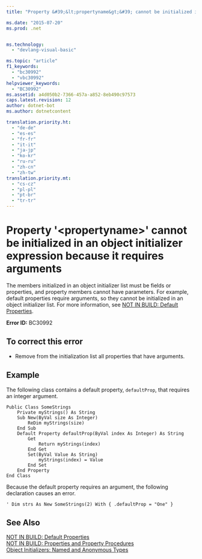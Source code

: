 ```yaml
---
title: "Property &#39;&lt;propertyname&gt;&#39; cannot be initialized in an object initializer expression because it requires arguments"

ms.date: "2015-07-20"
ms.prod: .net


ms.technology: 
  - "devlang-visual-basic"

ms.topic: "article"
f1_keywords: 
  - "bc30992"
  - "vbc30992"
helpviewer_keywords: 
  - "BC30992"
ms.assetid: a4d050b2-7366-457a-a852-8eb490c97573
caps.latest.revision: 12
author: dotnet-bot
ms.author: dotnetcontent

translation.priority.ht: 
  - "de-de"
  - "es-es"
  - "fr-fr"
  - "it-it"
  - "ja-jp"
  - "ko-kr"
  - "ru-ru"
  - "zh-cn"
  - "zh-tw"
translation.priority.mt: 
  - "cs-cz"
  - "pl-pl"
  - "pt-br"
  - "tr-tr"
---
```

# Property &#39;&lt;propertyname&gt;&#39; cannot be initialized in an object initializer expression because it requires arguments
The members initialized in an object initializer list must be fields or properties, and property members cannot have parameters. For example, default properties require arguments, so they cannot be initialized in an object initializer list. For more information, see [NOT IN BUILD: Default Properties](http://msdn.microsoft.com/en-us/a70f2a27-8176-4858-935e-f25afdd43ab5).  
  
 **Error ID:** BC30992  
  
## To correct this error  
  
-   Remove from the initialization list all properties that have arguments.  
  
## Example  
 The following class contains a default property, `defaultProp`, that requires an integer argument.  
  
```  
Public Class SomeStrings  
    Private myStrings() As String  
    Sub New(ByVal size As Integer)  
        ReDim myStrings(size)  
    End Sub  
    Default Property defaultProp(ByVal index As Integer) As String  
        Get  
            Return myStrings(index)  
        End Get  
        Set(ByVal Value As String)  
            myStrings(index) = Value  
        End Set  
    End Property  
End Class  
```  
  
 Because the default property requires an argument, the following declaration causes an error.  
  
```  
' Dim strs As New SomeStrings(2) With { .defaultProp = "One" }  
```  
  
## See Also  
 [NOT IN BUILD: Default Properties](http://msdn.microsoft.com/en-us/a70f2a27-8176-4858-935e-f25afdd43ab5)   
 [NOT IN BUILD: Properties and Property Procedures](http://msdn.microsoft.com/en-us/23e2a1ec-7e9d-4109-8940-c703d981077b)   
 [Object Initializers: Named and Anonymous Types](../../visual-basic/programming-guide/language-features/objects-and-classes/object-initializers-named-and-anonymous-types.md)
